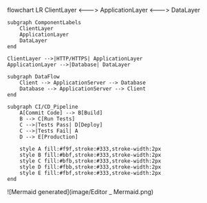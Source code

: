 flowchart LR
    ClientLayer <---> ApplicationLayer <---> DataLayer

    subgraph ComponentLabels
        ClientLayer
        ApplicationLayer
        DataLayer
    end

    ClientLayer -->|HTTP/HTTPS| ApplicationLayer
    ApplicationLayer -->|Database| DataLayer

    subgraph DataFlow
        Client --> ApplicationServer --> Database
        Database --> ApplicationServer --> Client
    end

    subgraph CI/CD_Pipeline
        A[Commit Code] --> B[Build]
        B --> C[Run Tests]
        C -->|Tests Pass| D[Deploy]
        C -->|Tests Fail| A
        D --> E[Production]

        style A fill:#f9f,stroke:#333,stroke-width:2px
        style B fill:#bbf,stroke:#333,stroke-width:2px
        style C fill:#bfb,stroke:#333,stroke-width:2px
        style D fill:#fbb,stroke:#333,stroke-width:2px
        style E fill:#fbf,stroke:#333,stroke-width:2px
    end


![Mermaid generated](image/Editor _ Mermaid.png)


